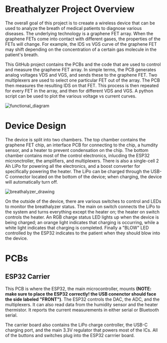 # Breathalyzer Project Overview

The overall goal of this project is to creaate a wireless device that can be used to analyze the breath of medical patients to diagnose various diseases. The underlying technology is a graphene FET array. When the graphene FETs come into contact with different gases, the properties of the FETs will change. For example, the IDS vs VGS curve of the graphene FET may shift depending on the concentration of a certain gas molecule in the patient's breath. 

This GitHub project contains the PCBs and the code that are used to control and measure the graphene FET array. In simple terms, the PCB generates analog voltages VDS and VGS, and sends these to the graphene FET. Two multiplexers are used to select one particular FET out of the array. The PCB then measures the resulting IDS on that FET. This process is then repeated for every FET in the array, and then for different VDS and VGS. A python script can be used to plot the various voltage vs current curves.

![functional_diagram](https://github.com/nmondal417/Breathalyzer/assets/59549888/d741f6c7-2868-4da5-ab92-3896cb13cb0b)

# Device Design

The device is split into two chambers. The top chamber contains the graphene FET chip, an interface PCB for connecting to the chip, a humdity sensor, and a heater to prevent condensation on the chip. The bottom chamber contains most of the control electronics, inlucding the ESP32 micronctroller, the amplifiers, and multiplexers. There is also a single-cell 2 Ah LiPo for powering all the electronics, and a boost converter for specifically powering the heater. The LiPo can be charged through the USB-C connector located on the bottom of the device; when charging, the device will automatically turn off. 

![breathalyzer_drawing](https://github.com/nmondal417/Breathalyzer/assets/59549888/a66174f2-f314-4a3d-9204-694ee9273c8a)

On the outside of the device, there are various switches to control and LEDs to monitor the breathalyzer status. The main on switch connects the LiPo to the system and turns everything except the heater on; the heater on switch controls the heater. An RGB charge status LED lights up when the device is being charged; an orange light indicates that charging is occurring, while a white light indicates that charging is completed. Finally a "BLOW" LED controlled by the ESP32 indicates to the patient when they should blow into the device.

# PCBs

## ESP32 Carrier

This PCB is where the ESP32, the main microcontroller, mounts **(NOTE: make sure to place the ESP32 correctly! the USB conenctor should face the side labeled "FRONT")**. The ESP32 controls the DAC, the ADC, and the multiplexers. It can also read data from the humidity sensor and the heater thermistor. It reports the current measurements in either serial or Bluetooth serial. 

The carrier board also contains the LiPo charge controller, the USB-C charging port, and the main 3.3V regulator that powers most of the ICs. All of the buttons and switches plug into the ESP32 carrrier board.


